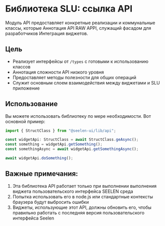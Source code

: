 # **Библиотека SLU: ссылка API**

Модуль API предоставляет конкретные реализации и коммунальные классы, которые 
Аннотация API RAW APPI, служащий фасадом для разработчиков 
Интеграция виджетов.

## **Цель**

* Реализует интерфейсы от `/types` с готовыми к использованию классов
* Аннотация сложности API низкого уровня
* Предоставляет методы полезности для общих операций
* Служит основным слоем взаимодействия между виджетами и SLU 
  приложение

## **Использование**

Вы можете использовать библиотеку по мере необходимости. Вот основной пример:

```ts
import { StructClass } from "@seelen-ui/lib/api";

const widgetApi: StructClass = await StructClass.geAsync();
const something = widgetApi.getSomething();
const somethingAsync = await widgetApi.getSomethingAsync();

await widgetApi.doSomething();
```

## **Важные примечания:**

1. Эта библиотека API работает только при выполнении выполнения виджета пользовательского интерфейса SEELEN 
   среда
2. Попытка использовать его в node.js или стандартные контексты браузера будут выбросить 
   ошибки
3. Виджеты, использующие этот API, должны обновить его, чтобы правильно работать с 
   последняя версия пользовательского интерфейса Seelen
